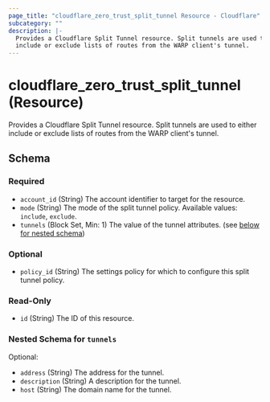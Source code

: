 ```yaml
---
page_title: "cloudflare_zero_trust_split_tunnel Resource - Cloudflare"
subcategory: ""
description: |-
  Provides a Cloudflare Split Tunnel resource. Split tunnels are used to either
  include or exclude lists of routes from the WARP client's tunnel.
---
```


# cloudflare_zero_trust_split_tunnel (Resource)

Provides a Cloudflare Split Tunnel resource. Split tunnels are used to either
include or exclude lists of routes from the WARP client's tunnel.


<!-- schema generated by tfplugindocs -->
## Schema

### Required

- `account_id` (String) The account identifier to target for the resource.
- `mode` (String) The mode of the split tunnel policy. Available values: `include`, `exclude`.
- `tunnels` (Block Set, Min: 1) The value of the tunnel attributes. (see [below for nested schema](#nestedblock--tunnels))

### Optional

- `policy_id` (String) The settings policy for which to configure this split tunnel policy.

### Read-Only

- `id` (String) The ID of this resource.

<a id="nestedblock--tunnels"></a>
### Nested Schema for `tunnels`

Optional:

- `address` (String) The address for the tunnel.
- `description` (String) A description for the tunnel.
- `host` (String) The domain name for the tunnel.


